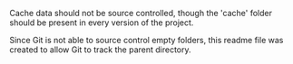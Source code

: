Cache data should not be source controlled, though the 'cache' folder
should be present in every version of the project. 

Since Git is not able to source control empty folders, this readme
file was created to allow Git to track the parent directory.
